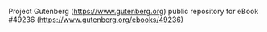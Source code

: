 Project Gutenberg (https://www.gutenberg.org) public repository for eBook #49236 (https://www.gutenberg.org/ebooks/49236)
